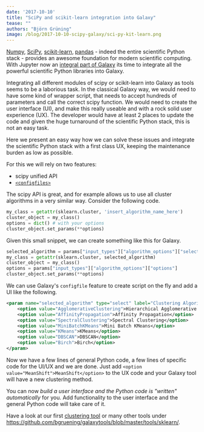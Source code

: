 ```yaml
---
date: '2017-10-10'
title: "SciPy and scikit-learn integration into Galaxy"
tease: ""
authors: "Björn Grüning"
image: /blog/2017-10-10-scipy-galaxy/sci-py-kit-learn.png
---
```


[Numpy](http://www.numpy.org), [SciPy](https://www.scipy.org), [scikit-learn](http://scikit-learn.org),
[pandas](http://pandas.pydata.org/) - indeed the entire scientific Python stack - provides an awesome foundation for modern
scientific computing. With Jupyter now an [integral part of Galaxy](https://doi.org/10.1371%2Fjournal.pcbi.1005425)
its time to integrate all the powerful scientific Python libraries into Galaxy.

Integrating all different modules of scipy or scikit-learn into Galaxy as tools seems to be a laborious task.
In the classical Galaxy way, we would need to have some kind of wrapper script, that needs to accept hundreds of
parameters and call the correct scipy function. We would need to create the user interface (UI), and make this really useable
and with a rock solid user experience (UX). The developer would have at least 2 places to update the code and given the
huge turnaround of the scientific Python stack, this is not an easy task.

Here we present an easy way how we can solve these issues and integrate the scientific Python stack with a first class UX,
keeping the maintenance burden as low as possible.

For this we will rely on two features:

* scipy unified API
* [`<configfiles>`](https://docs.galaxyproject.org/en/latest/dev/schema.html#tool-configfiles)


The scipy API is great, and for example allows us to use all cluster algorithms in a very similar way. Consider the following
code.

```python
my_class = getattr(sklearn.cluster, 'insert_algorithm_name_here')
cluster_object = my_class()
options = dict() # with your options
cluster_object.set_params(**options)
```

Given this small snippet, we can create something like this for Galaxy.

```python
selected_algorithm = params["input_types"]["algorithm_options"]["selected_algorithm"]
my_class = getattr(sklearn.cluster, selected_algorithm)
cluster_object = my_class()
options = params["input_types"]["algorithm_options"]["options"]
cluster_object.set_params(**options)
```

We can use Galaxy's `configfile` feature to create script on the fly and add a UI like the following.

```xml
<param name="selected_algorithm" type="select" label="Clustering Algorithm">
    <option value="AgglomerativeClustering">Hierarchical Agglomerative Clustering</option>
    <option value="AffinityPropagation">Affinity Propagation</option>
    <option value="SpectralClustering">Spectral Clustering</option>
    <option value="MiniBatchKMeans">Mini Batch KMeans</option>
    <option value="KMeans">KMeans</option>
    <option value="DBSCAN">DBSCAN</option>
    <option value="Birch">Birch</option>
</param>
```

Now we have a few lines of general Python code, a few lines of specific code for the UI/UX and we are done. Just
add `<option value="MeanShift">MeanShift</option>` to the UX code and your Galaxy tool will have a new clustering method.

You can now *build a user interface and the Python code is "written" automatically* for you. Add functionality to the
user interface and the general Python code will take care of it.

Have a look at our first [clustering tool](https://github.com/bgruening/galaxytools/blob/master/tools/sklearn/numeric_clustering.xml)
or many other tools under https://github.com/bgruening/galaxytools/blob/master/tools/sklearn/.



